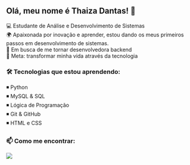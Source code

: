 ## Olá, meu nome é Thaiza Dantas! 👋
<p>
💻 Estudante de Análise e Desenvolvimento de Sistemas <br>
🌍 Apaixonada por inovação e aprender, estou dando os meus primeiros passos em desenvolvimento de sistemas. <br>
🚀 Em busca de me tornar desenvolvedora backend <br>
🎯 Meta: transformar minha vida através da tecnologia
<p/>

### 🛠️ Tecnologias que estou aprendendo:
<p>
◾ Python <br>
◾ MySQL & SQL <br>
◾ Lógica de Programação <br>
◾ Git & GitHub <br>
◾ HTML e CSS
<p/>

### 📫 Como me encontrar:
<p align="left">
  <a href="https://www.linkedin.com/in/thaiza-dantas-b312101b2" alt="Linkedin">
    <img src="https://img.shields.io/badge/-Linkedin-A56CC1?style=for-the-badge&logo=Linkedin&logoColor=FFFFFF&link=https://www.instagram.com/in/thaiza-dantas-b312101b2/"/>
  </a>
</p>
